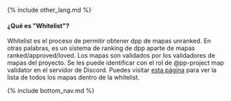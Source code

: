 {% include other_lang.md %}

#### ¿Qué es "Whitelist"?

Whitelist es el proceso de permitir obtener dpp de mapas unranked. En otras palabras, es un sistema de ranking de dpp aparte de mapas ranked/approved/loved. Los mapas son validados por los validadores de mapas del proyecto. Se les puede identificar con el rol de @pp-project map validator en el servidor de Discord. Puedes visitar [esta página](https://ppboard.herokuapp.com/whitelist) para ver la lista de todos los mapas dentro de la whitelist.

<!-- Don't touch this part thank you -->
{% include bottom_nav.md %}